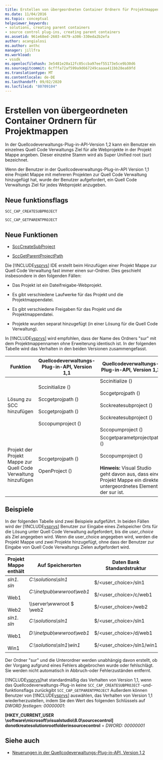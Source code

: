 ```yaml
---
title: Erstellen von übergeordneten Container Ordnern für Projektmappen | Microsoft-Dokumentation
ms.date: 11/04/2016
ms.topic: conceptual
helpviewer_keywords:
- solutions, creating parent containers
- source control plug-ins, creating parent containers
ms.assetid: 961e68ed-2603-4479-a306-330eda2b2efa
author: acangialosi
ms.author: anthc
manager: jillfra
ms.workload:
- vssdk
ms.openlocfilehash: 3e5481e20a12fc05ccba97eef55173e5ce9b30d6
ms.sourcegitcommit: 6cfffa72af599a9d667249caaaa411bb28ea69fd
ms.translationtype: MT
ms.contentlocale: de-DE
ms.lasthandoff: 09/02/2020
ms.locfileid: "80709104"
---
```

# <a name="create-parent-container-folders-for-solutions"></a>Erstellen von übergeordneten Container Ordnern für Projektmappen
In der Quellcodeverwaltungs-Plug-in-API-Version 1,2 kann ein Benutzer ein einzelnes Quell Code Verwaltungs Ziel für alle Webprojekte in der Projekt Mappe angeben. Dieser einzelne Stamm wird als Super Unified root (sur) bezeichnet.

 Wenn der Benutzer in der Quellcodeverwaltungs-Plug-in-API Version 1,1 eine Projekt Mappe mit mehreren Projekten zur Quell Code Verwaltung hinzugefügt hat, wurde der Benutzer aufgefordert, ein Quell Code Verwaltungs Ziel für jedes Webprojekt anzugeben.

## <a name="new-capability-flags"></a>Neue funktionsflags
 `SCC_CAP_CREATESUBPROJECT`

 `SCC_CAP_GETPARENTPROJECT`

## <a name="new-functions"></a>Neue Funktionen
- [SccCreateSubProject](../../extensibility/scccreatesubproject-function.md)

- [SccGetParentProjectPath](../../extensibility/sccgetparentprojectpath-function.md)

 Die [!INCLUDE[vsprvs](../../code-quality/includes/vsprvs_md.md)] IDE erstellt beim Hinzufügen einer Projekt Mappe zur Quell Code Verwaltung fast immer einen sur-Ordner. Dies geschieht insbesondere in den folgenden Fällen:

- Das Projekt ist ein Dateifreigabe-Webprojekt.

- Es gibt verschiedene Laufwerke für das Projekt und die Projektmappendatei.

- Es gibt verschiedene Freigaben für das Projekt und die Projektmappendatei.

- Projekte wurden separat hinzugefügt (in einer Lösung für die Quell Code Verwaltung).

In [!INCLUDE[vsprvs](../../code-quality/includes/vsprvs_md.md)] wird empfohlen, dass der Name des Ordners "sur" mit dem Projektmappennamen ohne Erweiterung identisch ist. In der folgenden Tabelle wird das Verhalten in den beiden Versionen zusammengefasst.

|Funktion|Quellcodeverwaltungs-Plug-in-API, Version 1,1|Quellcodeverwaltungs-Plug-in-API, Version 1,2|
|-------------| - | - |
|Lösung zu SCC hinzufügen|Sccinitialize ()<br /><br /> Sccgetprojpath ()<br /><br /> Sccgetprojpath ()<br /><br /> Sccopumproject ()|Sccinitialize ()<br /><br /> Sccgetprojpath ()<br /><br /> Scckreatesubproject ()<br /><br /> Scckreatesubproject ()<br /><br /> Sccopumproject ()|
|Projekt der Projekt Mappe zur Quell Code Verwaltung hinzufügen|Sccgetprojpath ()<br /><br /> OpenProject ()|Sccgetparametprojectpath ()<br /><br /> Sccopumproject ()<br /><br />  **Hinweis:**  Visual Studio geht davon aus, dass eine Projekt Mappe ein direktes untergeordnetes Element der sur ist.|

## <a name="examples"></a>Beispiele
 In der folgenden Tabelle sind zwei Beispiele aufgeführt. In beiden Fällen wird der [!INCLUDE[vsprvs](../../code-quality/includes/vsprvs_md.md)] Benutzer zur Eingabe eines Zielspeicher Orts für die Lösung unter Quell Code Verwaltung aufgefordert, bis die  *user_choice* als Ziel angegeben wird. Wenn die user_choice angegeben wird, werden die Projekt Mappe und zwei Projekte hinzugefügt, ohne dass der Benutzer zur Eingabe von Quell Code Verwaltungs Zielen aufgefordert wird.

|Projekt Mappe enthält|Auf Speicherorten|Daten Bank Standardstruktur|
|-----------------------|-----------------------|--------------------------------|
|*sln1. sln*<br /><br /> Web1<br /><br /> Web2|*C:\solutions\sln1*<br /><br /> *C:\inetpub\wwwroot\web1*<br /><br /> \\\server\wwwroot $ \web2|$/<user_choice>/sln1<br /><br /> $/<user_choice>/c/web1<br /><br /> $/<user_choice>/web2|
|*sln1. sln*<br /><br /> Web1<br /><br /> Win1|*C:\solutions\sln1*<br /><br /> *D:\inetpub\wwwroot\web1*<br /><br /> *C:\solutions\sln1\win1*|$/<user_choice>/sln1<br /><br /> $/<user_choice>/d/web1<br /><br /> $/<user_choice>/sln1/win1|

 Der Ordner "sur" und die Unterordner werden unabhängig davon erstellt, ob der Vorgang aufgrund eines Fehlers abgebrochen wurde oder fehlschlägt. Sie werden nicht automatisch in Abbruch-oder Fehlerzuständen entfernt.

 [!INCLUDE[vsprvs](../../code-quality/includes/vsprvs_md.md)]hat standardmäßig das Verhalten von Version 1,1, wenn das Quellcodeverwaltungs-Plug-in keine `SCC_CAP_CREATESUBPROJECT` -und-funktionsflags zurückgibt `SCC_CAP_GETPARENTPROJECT` Außerdem können Benutzer von [!INCLUDE[vsprvs](../../code-quality/includes/vsprvs_md.md)] auswählen, das Verhalten von Version 1,1 wiederherzustellen, indem Sie den Wert des folgenden Schlüssels auf *DWORD festlegen: 00000001*:

 **[HKEY_CURRENT_USER \software\microsoft\visualstudio\8.0\sourcecontrol] donotkreatesolutionrootfolderinsourcecontrol**  =  *DWORD: 00000001*

## <a name="see-also"></a>Siehe auch
- [Neuerungen in der Quellcodeverwaltungs-Plug-in-API, Version 1,2](../../extensibility/internals/what-s-new-in-the-source-control-plug-in-api-version-1-2.md)
